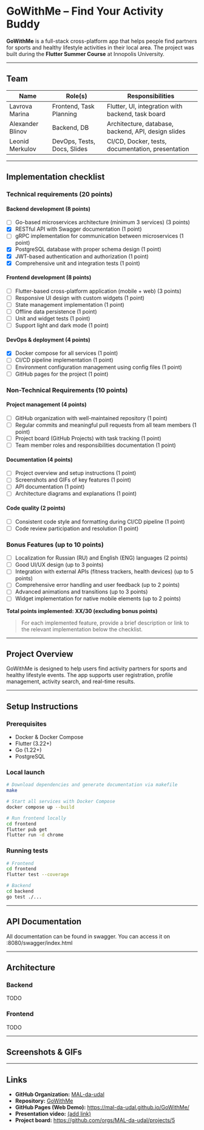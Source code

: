 # GoWithMe – Find Your Activity Buddy

**GoWithMe** is a full-stack cross-platform app that helps people find partners for sports and healthy lifestyle activities in their local area. The project was built during the **Flutter Summer Course** at Innopolis University.

---

## Team

| Name              | Role(s)                        | Responsibilities                                  |
|-------------------|-------------------------------|---------------------------------------------------|
| Lavrova Marina    | Frontend, Task Planning        | Flutter, UI, integration with backend, task board |
| Alexander Blinov  | Backend, DB            | Architecture, database, backend, API, design slides     |
| Leonid Merkulov   | DevOps, Tests, Docs, Slides    | CI/CD, Docker, tests, documentation, presentation |

---

## Implementation checklist

### Technical requirements (20 points)
#### Backend development (8 points)
- [ ] Go-based microservices architecture (minimum 3 services) (3 points)
- [x] RESTful API with Swagger documentation (1 point)
- [ ] gRPC implementation for communication between microservices (1 point)
- [x] PostgreSQL database with proper schema design (1 point)
- [x] JWT-based authentication and authorization (1 point)
- [x] Comprehensive unit and integration tests (1 point)

#### Frontend development (8 points)
- [ ] Flutter-based cross-platform application (mobile + web) (3 points)
- [ ] Responsive UI design with custom widgets (1 point)
- [ ] State management implementation (1 point)
- [ ] Offline data persistence (1 point)
- [ ] Unit and widget tests (1 point)
- [ ] Support light and dark mode (1 point)

#### DevOps & deployment (4 points)
- [x] Docker compose for all services (1 point)
- [ ] CI/CD pipeline implementation (1 point)
- [ ] Environment configuration management using config files (1 point)
- [ ] GitHub pages for the project (1 point)

### Non-Technical Requirements (10 points)
#### Project management (4 points)
- [ ] GitHub organization with well-maintained repository (1 point)
- [ ] Regular commits and meaningful pull requests from all team members (1 point)
- [ ] Project board (GitHub Projects) with task tracking (1 point)
- [ ] Team member roles and responsibilities documentation (1 point)

#### Documentation (4 points)
- [ ] Project overview and setup instructions (1 point)
- [ ] Screenshots and GIFs of key features (1 point)
- [ ] API documentation (1 point)
- [ ] Architecture diagrams and explanations (1 point)

#### Code quality (2 points)
- [ ] Consistent code style and formatting during CI/CD pipeline (1 point)
- [ ] Code review participation and resolution (1 point)

### Bonus Features (up to 10 points)
- [ ] Localization for Russian (RU) and English (ENG) languages (2 points)
- [ ] Good UI/UX design (up to 3 points)
- [ ] Integration with external APIs (fitness trackers, health devices) (up to 5 points)
- [ ] Comprehensive error handling and user feedback (up to 2 points)
- [ ] Advanced animations and transitions (up to 3 points)
- [ ] Widget implementation for native mobile elements (up to 2 points)

**Total points implemented: XX/30 (excluding bonus points)**

> For each implemented feature, provide a brief description or link to the relevant implementation below the checklist.

---

## Project Overview

GoWithMe is designed to help users find activity partners for sports and healthy lifestyle events. The app supports user registration, profile management, activity search, and real-time results.

---

## Setup Instructions

### Prerequisites
- Docker & Docker Compose
- Flutter (3.22+)
- Go (1.22+)
- PostgreSQL

### Local launch

```sh
# Download dependencies and generate documentation via makefile
make

# Start all services with Docker Compose
docker compose up --build

# Run frontend locally
cd frontend
flutter pub get
flutter run -d chrome

```

### Running tests

```sh
# Frontend
cd frontend
flutter test --coverage

# Backend
cd backend
go test ./...
```

---

## API Documentation

All documentation can be found in swagger. You can access it on <backend-url>:8080/swagger/index.html

---

## Architecture

### Backend
TODO

### Frontend
TODO

---

## Screenshots & GIFs

---

## Links

- **GitHub Organization:** [MAL-da-udal](https://github.com/MAL-da-udal)
- **Repository:** [GoWithMe](https://github.com/MAL-da-udal/GoWithMe)
- **GitHub Pages (Web Demo):** https://mal-da-udal.github.io/GoWithMe/
- **Presentation video:** [(add link)](https://drive.google.com/drive/folders/1j5W5sts8wRprbJZcj3uxYzcqmFJFDfAl?usp=sharing)
- **Project board:** https://github.com/orgs/MAL-da-udal/projects/5

